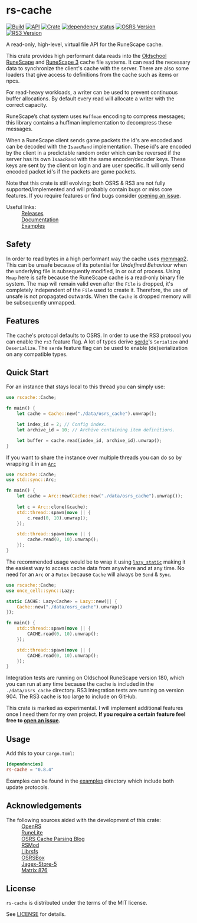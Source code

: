 # rs-cache

[![Build](https://github.com/jimvdl/rs-cache/workflows/build/badge.svg)](https://github.com/jimvdl/rs-cache)
[![API](https://docs.rs/rs-cache/badge.svg)](https://docs.rs/rs-cache)
[![Crate](https://img.shields.io/crates/v/rs-cache)](https://crates.io/crates/rs-cache)
[![dependency status](https://deps.rs/repo/github/jimvdl/rs-cache/status.svg)](https://deps.rs/repo/github/jimvdl/rs-cache)
[![OSRS Version](https://img.shields.io/badge/OSRS-180-blue)]()
[![RS3 Version](https://img.shields.io/badge/RS3-904-blue)]()

A read-only, high-level, virtual file API for the RuneScape cache.

This crate provides high performant data reads into the [Oldschool RuneScape](https://oldschool.runescape.com/) and [RuneScape 3](https://www.runescape.com/) cache file systems. It can read the necessary data to synchronize the client's cache with the server. There are also some loaders that give access to definitions from the cache such as items or npcs. 

For read-heavy workloads, a writer can be used to prevent continuous buffer allocations.
By default every read will allocate a writer with the correct capacity.

RuneScape’s chat system uses `Huffman` encoding to compress messages; this library contains a huffman implementation to decompress these messages.

When a RuneScape client sends game packets the id's are encoded and can be decoded with the `IsaacRand`
implementation. These id's are encoded by the client in a predictable random order which can be reversed if
the server has its own `IsaacRand` with the same encoder/decoder keys. These keys are sent by the client
on login and are user specific. It will only send encoded packet id's if the packets are game packets.

Note that this crate is still evolving; both OSRS & RS3 are not fully supported/implemented and
will probably contain bugs or miss core features. If you require features or find bugs consider [opening
an issue](https://github.com/jimvdl/rs-cache/issues/new).

Useful links:\
&nbsp;&nbsp;&nbsp;&nbsp;&nbsp;&nbsp;<img src="https://oldschool.runescape.wiki/images/thumb/5/5d/Fire_rune_detail.png/800px-Fire_rune_detail.png?07ed5" width="10"> &nbsp;[Releases](https://github.com/jimvdl/rs-cache/tags)\
&nbsp;&nbsp;&nbsp;&nbsp;&nbsp;&nbsp;<img src="https://oldschool.runescape.wiki/images/thumb/7/74/Water_rune_detail.png/800px-Water_rune_detail.png?4e790" width="10"> &nbsp;[Documentation](https://docs.rs/rs-cache)\
&nbsp;&nbsp;&nbsp;&nbsp;&nbsp;&nbsp;<img src="https://oldschool.runescape.wiki/images/thumb/e/ef/Nature_rune_detail.png/800px-Nature_rune_detail.png?a062f" width="10"> &nbsp;[Examples](examples/)

## Safety

In order to read bytes in a high performant way the cache uses [memmap2](https://crates.io/crates/memmap2). This can be unsafe because of its potential for _Undefined Behaviour_ when the underlying file is subsequently modified, in or out of process. Using `Mmap` here is safe because the RuneScape cache is a read-only binary file system. The map will remain valid even after the `File` is dropped, it's completely independent of the `File` used to create it. Therefore, the use of unsafe is not propagated outwards. When the `Cache` is dropped memory will be subsequently unmapped.

## Features

The cache's protocol defaults to OSRS. In order to use the RS3 protocol you can enable the `rs3` feature flag.
A lot of types derive [serde](https://crates.io/crates/serde)'s `Serialize` and `Deserialize`. The `serde` feature flag can be used to enable (de)serialization on any compatible types.

## Quick Start

For an instance that stays local to this thread you can simply use:
```rust
use rscache::Cache;

fn main() {
    let cache = Cache::new("./data/osrs_cache").unwrap();

    let index_id = 2; // Config index.
    let archive_id = 10; // Archive containing item definitions.

    let buffer = cache.read(index_id, archive_id).unwrap();
}
```

If you want to share the instance over multiple threads you can do so by wrapping it in an [`Arc`](https://doc.rust-lang.org/std/sync/struct.Arc.html)
```rust
use rscache::Cache;
use std::sync::Arc;

fn main() {
    let cache = Arc::new(Cache::new("./data/osrs_cache").unwrap());
    
    let c = Arc::clone(&cache);
    std::thread::spawn(move || {
        c.read(0, 10).unwrap();
    });

    std::thread::spawn(move || {
        cache.read(0, 10).unwrap();
    });
}
```

The recommended usage would be to wrap it using [`lazy_static`](https://docs.rs/lazy_static/latest/lazy_static/) making it the easiest way to access cache data from anywhere and at any time. No need for an `Arc` or a `Mutex` because `Cache` will always be `Send` & `Sync`.
```rust
use rscache::Cache;
use once_cell::sync::Lazy;

static CACHE: Lazy<Cache> = Lazy::new(|| {
    Cache::new("./data/osrs_cache").unwrap()
});

fn main() {
    std::thread::spawn(move || {
        CACHE.read(0, 10).unwrap();
    });

    std::thread::spawn(move || {
        CACHE.read(0, 10).unwrap();
    });
}
```

Integration tests are running on Oldschool RuneScape version 180, which you can run at any time because the cache is included in the `./data/osrs_cache` directory. RS3 Integration tests are running on version 904. The RS3 cache is too large to include on GitHub.

This crate is marked as experimental. I will implement additional features once I need them for my own project.
__If you require a certain feature feel free to [open an issue](https://github.com/jimvdl/rs-cache/issues/new).__

## Usage

Add this to your `Cargo.toml`:

```toml
[dependencies]
rs-cache = "0.8.4"
```

Examples can be found in the [examples](examples/) directory which include both update protocols.

## Acknowledgements

The following sources aided with the development of this crate:\
&nbsp;&nbsp;&nbsp;&nbsp;&nbsp;&nbsp;<img src="https://oldschool.runescape.wiki/images/thumb/d/dc/Cosmic_rune_detail.png/800px-Cosmic_rune_detail.png?734d1" width="10"> &nbsp;[OpenRS](https://www.rune-server.ee/runescape-development/rs-503-client-server/downloads/312510-openrs-cache-library.html)\
&nbsp;&nbsp;&nbsp;&nbsp;&nbsp;&nbsp;<img src="https://oldschool.runescape.wiki/images/thumb/f/f3/Air_rune_detail.png/800px-Air_rune_detail.png?b7f49" width="10"> &nbsp;[RuneLite](https://runelite.net/)\
&nbsp;&nbsp;&nbsp;&nbsp;&nbsp;&nbsp;<img src="https://oldschool.runescape.wiki/images/thumb/0/0f/Law_rune_detail.png/800px-Law_rune_detail.png?dc1f3" width="10"> &nbsp;[OSRS Cache Parsing Blog](https://www.osrsbox.com/blog/2018/07/26/osrs-cache-research-extract-cache-definitions/)\
&nbsp;&nbsp;&nbsp;&nbsp;&nbsp;&nbsp;<img src="https://oldschool.runescape.wiki/images/thumb/a/ae/Chaos_rune_detail.png/800px-Chaos_rune_detail.png?0d8cb" width="10"> &nbsp;[RSMod](https://github.com/Tomm0017/rsmod)\
&nbsp;&nbsp;&nbsp;&nbsp;&nbsp;&nbsp;<img src="https://oldschool.runescape.wiki/images/thumb/8/8b/Soul_rune_detail.png/800px-Soul_rune_detail.png?75ada" width="10"> &nbsp;[Librsfs](https://github.com/Velocity-/librsfs)\
&nbsp;&nbsp;&nbsp;&nbsp;&nbsp;&nbsp;<img src="https://oldschool.runescape.wiki/images/thumb/c/c1/Blood_rune_detail.png/800px-Blood_rune_detail.png?2cf9e" width="10"> &nbsp;[OSRSBox](https://www.osrsbox.com/)\
&nbsp;&nbsp;&nbsp;&nbsp;&nbsp;&nbsp;<img src="https://oldschool.runescape.wiki/images/thumb/7/72/Earth_rune_detail.png/800px-Earth_rune_detail.png?991bd" width="10"> &nbsp;[Jagex-Store-5](https://github.com/guthix/Jagex-Store-5)\
&nbsp;&nbsp;&nbsp;&nbsp;&nbsp;&nbsp;<img src="https://oldschool.runescape.wiki/images/7/70/Wrath_rune.png?3a737" width="10"> &nbsp;[Matrix 876](https://www.rune-server.ee/runescape-development/rs-503-client-server/downloads/648085-matrix-3-876-recommended-876-rs3-server.html)


## License
`rs-cache` is distributed under the terms of the MIT license.

See [LICENSE](LICENSE) for details.